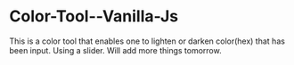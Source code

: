 # Color-Tool--Vanilla-Js
This is a color tool that enables one to lighten or darken color(hex) that has been input. Using a slider. 
Will add more things tomorrow.

